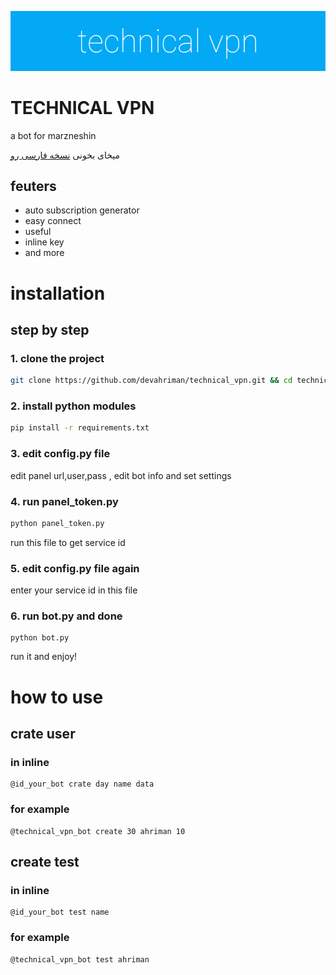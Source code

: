 ![alt](https://github.com/devahriman/technical_vpn/blob/main/technical_vpn.png)
# TECHNICAL VPN
a bot for marzneshin

میخای بخونی [نسخه فارسی رو](https://github.com/devahriman/technical_vpn/blob/main/README_FA.md)

## feuters 
- auto subscription generator
- easy connect
- useful
- inline key
- and more

# installation 
## step by step 
### 1. clone the project 
```bash
git clone https://github.com/devahriman/technical_vpn.git && cd technical_vpn
```
### 2. install python modules
```bash
pip install -r requirements.txt
```
### 3. edit config.py file
edit panel url,user,pass , edit bot info and set settings 
### 4. run panel_token.py
```bash
python panel_token.py
```
run this file to get service id
### 5. edit config.py file again 
enter your service id in this file
### 6. run bot.py and done
```
python bot.py
```
run it and enjoy!

# how to use
## crate user
### in inline 
```
@id_your_bot crate day name data
```
### for example
```
@technical_vpn_bot create 30 ahriman 10
```
## create test
### in inline
```
@id_your_bot test name
```
### for example
```
@technical_vpn_bot test ahriman
```